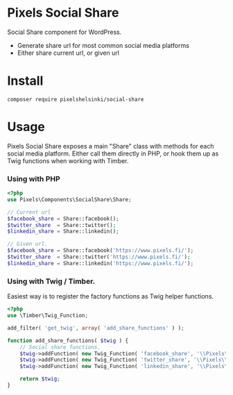 # Pixels Social Share

Social Share component for WordPress.

- Generate share url for most common social media platforms
- Either share current url, or given url

# Install

`composer require pixelshelsinki/social-share`

# Usage

Pixels Social Share exposes a main "Share" class with methods for each social media platform. Either call them directly in PHP, or hook them up as Twig functions when working with Timber.

### Using with PHP


```php
<?php
use Pixels\Components\SocialShare\Share;

// Current url
$facebook_share = Share::facebook();
$twitter_share  = Share::twitter();
$linkedin_share = Share::linkedin();

// Given url.
$facebook_share = Share::facebook('https://www.pixels.fi/');
$twitter_share  = Share::twitter('https://www.pixels.fi/');
$linkedin_share = Share::linkedin('https://www.pixels.fi/');

```

### Using with Twig / Timber.

Easiest way is to register the factory functions as Twig helper functions.

```php
<?php
use \Timber\Twig_Function;

add_filter( 'get_twig', array( 'add_share_functions' ) );

function add_share_functions( $twig ) {
    // Social share functions.
    $twig->addFunction( new Twig_Function( 'facebook_share', '\\Pixels\\Components\\SocialShare\\Share::facebook' ) );
    $twig->addFunction( new Twig_Function( 'twitter_share', '\\Pixels\\Components\\SocialShare\\Share::twitter' ) );
    $twig->addFunction( new Twig_Function( 'linkedin_share', '\\Pixels\\Components\\SocialShare\\Share::linkedin' ) );

    return $twig;
}

```